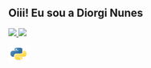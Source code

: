 ## Oiii! Eu sou a Diorgi Nunes 
 <div>
  <a href="https://github.com/diorginunes">
  <img height="180em" src="https://github-readme-stats.vercel.app/api?username=diorginunes&show_icons=true&theme=dracula&include_all_commits=true&count_private=true"/>
  <img height="180em" src="https://github-readme-stats.vercel.app/api/top-langs/?username=diorginunes&layout=compact&langs_count=16&theme=dracula"/>
</div>
    
<div style="display: inline_block"><br>
   <img align="center" alt="Rafa-Python" height="30" width="40" src="https://raw.githubusercontent.com/devicons/devicon/master/icons/python/python-original.svg">
</div>
  
  ##
